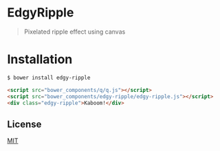 # EdgyRipple

> Pixelated ripple effect using canvas

# Installation

```bash
$ bower install edgy-ripple
```

```html
<script src="bower_components/q/q.js"></script>
<script src="bower_components/edgy-ripple/edgy-ripple.js"></script>
<div class="edgy-ripple">Kaboom!</div>
```

License
---
[MIT](http://59naga.mit-license.org/)